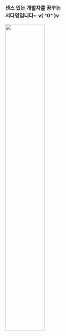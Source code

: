<h3>센스 있는 개발자를 꿈꾸는 <br>서다영입니다~ v( ^0^ )v </h3>
<img style="width:50%;" src="https://github.com/savedinstancestate/goorm/assets/109202222/a48376d0-2cd4-4acd-be35-8a77cc189202)https://github.com/savedinstancestate/goorm/assets/109202222/a48376d0-2cd4-4acd-be35-8a77cc189202">

